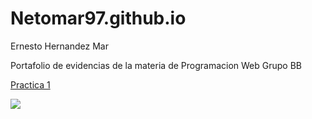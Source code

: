 # Netomar97.github.io
 Ernesto Hernandez Mar

Portafolio de evidencias de la materia de Programacion Web Grupo BB

<a href="Practica_1.html" >Practica 1</a>

 <a href="https://www.dropbox.com/home?preview=Curriculum.pdf"> <img src="/home/neto/Imágenes/flv.png" > </a>


